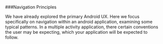 ###Navigation Principles

We have already explored the primary Android UX. Here we focus specifically on navigation within an android application, examining some typical patterns. In a multiple activity application, there certain conventions the user may be expecting, which your application will be expected to follow.
